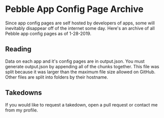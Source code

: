 # Pebble App Config Page Archive
Since app config pages are self hosted by developers of apps, some will inevitably disappear off of the internet some day. Here's an archive of all Pebble app config pages as of 1-28-2019.

## Reading
Data on each app and it's config pages are in output.json. You must generate output.json by appending all of the chunks together. This file was split because it was larger than the maximum file size allowed on GitHub. Other files are split into folders by their hostname.

## Takedowns
If you would like to request a takedown, open a pull request or contact me from my profile. 